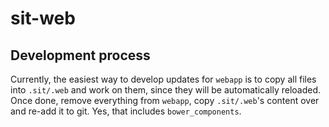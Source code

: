 # sit-web

## Development process

Currently, the easiest way to develop updates for `webapp` is
to copy all files into `.sit/.web` and work on them, since they
will be automatically reloaded. Once done, remove everything
from `webapp`, copy `.sit/.web`'s content over and re-add it to
git. Yes, that includes `bower_components`.

